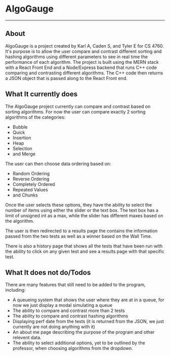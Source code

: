 # AlgoGauge
---
## About

AlgoGauge is a project created by Karl A, Caden S, and Tyler E for CS 4760. It's purpose is to allow the user compare and contrast different sorting and hashing algorithms using different parameters to see in real time the performance of each algorithm. The project is built using the MERN stack with a React Front End and a Node/Express backend that runs C++ code comparing and contrasting different algorithms. The C++ code then returns a JSON object that is passed along to the React Front end.

## What It currently does

The AlgoGauge project currently can compare and contrast based on sorting algorithms. For now the user can compare exactly 2 sorting algorithms of the categories:
* Bubble
* Quick
* Insertion
* Heap
* Selection
* and Merge

The user can then choose data ordering based on:

* Random Ordering
* Reverse Ordering
* Completely Ordered
* Repeated Values
* and Chunks

Once the user selects these options, they have the ability to select the number of items using either the slider or the text box. The text box has a limit of unsigned int as a max, while the slider has different maxes based on the algorithm.

The user is then redirected to a results page the contains the information passed from the two tests as well as a winner based on the Wall Time.

There is also a history page that shows all the tests that have been run with the ability to click on any given test and see a results page with that specific test.

## What It does not do/Todos

There are many features that still need to be added to the program, including:

* A queueing system that shows the user where they are at in a queue, for now we just display a modal simulating a queue
* The ability to compare and contrast more than 2 tests
* The ability to compare and contrast hashing algorithms
* Displaying perf date from the tests (it is returned from the JSON, we just currently are not doing anything with it)
* An about me page describing the purpose of the program and other relevent data.
* The ability to select additional options, yet to be outlined by the professor, when choosing algorithms from the dropdown.
